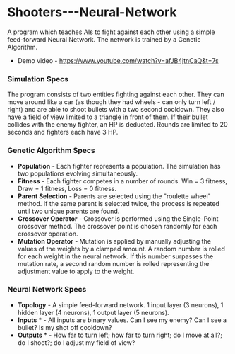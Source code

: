 # Shooters---Neural-Network

A program which teaches AIs to fight against each other using a simple 
feed-forward Neural Network. The network is trained by a Genetic Algorithm.

* Demo video - https://www.youtube.com/watch?v=afJB4jtnCaQ&t=7s

### Simulation Specs
The program consists of two entities fighting against each other. They can move
around like a car (as though they had wheels - can only turn left / right) and are
able to shoot bullets with a two second cooldown. They also have a field of view
limited to a triangle in front of them. If their bullet collides with the enemy
fighter, an HP is deducted. 
Rounds are limited to 20 seconds and fighters each have 3 HP.

### Genetic Algorithm Specs
* __Population__ - Each fighter represents a population. The simulation has two populations evolving simultaneously.
* __Fitness__ - Each fighter competes in a number of rounds. Win = 3 fitness, Draw = 1 fitness, Loss = 0 fitness.
* __Parent Selection__ - Parents are selected using the "roulette wheel" method. If the same parent is selected twice, the process is repeated until two unique parents are found.
* __Crossover Operator__ - Crossover is performed using the Single-Point crossover method. The crossover
point is chosen randomly for each crossover operation.
* __Mutation Operator__ - Mutation is applied by manually adjusting the values of the weights by a clamped amount. A random number is rolled for each weight in the neural network. If this number surpasses the mutation rate, a second random number is rolled representing the adjustment value to apply to the weight.


### Neural Network Specs
* __Topology__ - A simple feed-forward network. 1 input layer (3 neurons), 1 hidden layer (4 neurons), 1 output layer (5 neurons).
* __Inputs__ * - All inputs are binary values. Can I see my enemy? Can I see a bullet? Is my shot off cooldown?
* __Outputs__ * - How far to turn left; how far to turn right; do I move at all?; do I shoot?; do I adjust my field of view?
